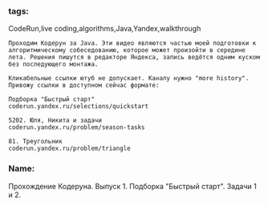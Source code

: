 ### tags:
CodeRun,live coding,algorithms,Java,Yandex,walkthrough

```
Проходим Кодерун за Java. Эти видео являются частью моей подготовки к алгоритмическому собеседованию, которое может произойти в середине лета. Решения пишутся в редакторе Яндекса, запись ведётся одним куском без последующего монтажа.

Кликабельные ссылки ютуб не допускает. Каналу нужно "more history". Привожу ссылки в доступном сейчас формате:

Подборка "Быстрый старт"
coderun.yandex.ru/selections/quickstart

5202. Юля, Никита и задачи
coderun.yandex.ru/problem/season-tasks

81. Треугольник
coderun.yandex.ru/problem/triangle
```
### Name:
Прохождение Кодеруна. Выпуск 1. Подборка "Быстрый старт". Задачи 1 и 2.